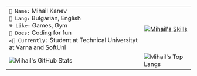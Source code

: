 <table>
  <tr>
    <td colspan="2">
      <code>👤 Name:</code> Mihail Kanev <br>
      <code>💬 Lang:</code> Bulgarian, English<br>
      <code>💗 Like:</code> Games, Gym<br>
      <code>💼 Does:</code> Coding for fun<br>
      <code>✍🏻 Currently:</code> Student at Technical Universityt at Varna and SoftUni
    </td>
    <td align="center">
      <a href="https://skillicons.dev">
        <img src="https://skillicons.dev/icons?i=java,cs,html,css,php" alt="Mihail's Skills">
      </a>
    </td>
  </tr>
  <tr>
    <td colspan="2">
      <img src="https://github-readme-stats.vercel.app/api?username=mihailkanev01&show_icons=true&theme=github_dark" alt="Mihail's GitHub Stats">
    </td>
    <td>
      <img src="https://github-readme-stats.vercel.app/api/top-langs/?username=mihailkanev01&layout=compact&theme=github_dark" alt="Mihail's Top Langs">
    </td>
  </tr>
</table>
